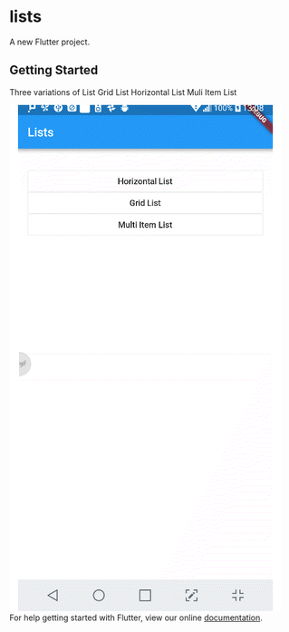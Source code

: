 # lists

A new Flutter project.

## Getting Started
Three variations of List
Grid List
Horizontal List
Muli Item List

![alt text](https://raw.githubusercontent.com/varunn12/listsflutter/master/20180602_130828.gif)
For help getting started with Flutter, view our online
[documentation](https://flutter.io/).
